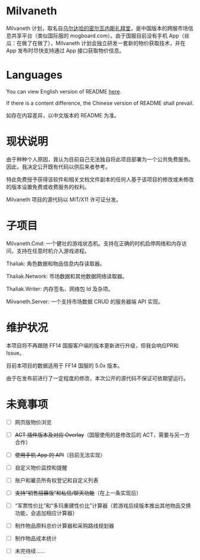 # Milvaneth

Milvaneth 计划，取名自[乌尔达哈的密尔瓦内斯礼拜堂](https://ffxiv.gamerescape.com/wiki/Milvaneth_Sacrarium)，是中国版本的跨服市场信息共享平台（类似国际服的 mogboard.com）。由于国服目前没有手机 App（丝瓜：在做了在做了），Milvaneth 计划会独立研发一套新的物价获取技术，并在 App 发布时尽快支持通过 App 接口获取物价信息。

# Languages

You can view English version of README [here](https://github.com/menphina/Milvaneth/blob/master/README.md).

If there is a content difference, the Chinese version of README shall prevail.

如存在内容差异，以中文版本的 README 为准。

# 现状说明

由于种种个人原因，我认为目前自己无法独自将此项目部署为一个公共免费服务。因此，我决定公开既有代码以供后来者参考。

特此免费授予获得该软件和相关文档文件副本的任何人基于该项目的修改或未修改的版本设置免费或收费服务的权利。

Milvaneth 项目的源代码以 MIT/X11 许可证分发。

# 子项目

Milvaneth.Cmd: 一个健壮的游戏状态机。支持在正确的时机启停网络和内存访问，支持在任意时机介入游戏进程。

Thaliak: 角色数据和物品信息内存读取器。

Thaliak.Network: 市场数据和其他数据网络读取器。

Thaliak.Writer: 内存签名、网络包 Id 及杂项。

Milvaneth.Server: 一个支持市场数据 CRUD 的服务器端 API 实现。

# 维护状况

本项目将不再跟随 FF14 国服客户端的版本更新进行升级，但我会响应PR和Issue。

目前本项目的数据适用于 FF14 国服的 5.0x 版本。

由于在发布前进行了一定程度的修改，本次公开的源代码不保证可依期望运行。

# 未竟事项

- [ ] 网页版物价浏览

- [ ] ~~ACT 插件版本及对应 Overlay~~（国服使用的是修改后的 ACT，需要与另一方合作）

- [ ] ~~使用手机 App 的 API~~（目前无法实现）

- [ ] 自定义物价监控和提醒

- [ ] 账户和雇员所有权登记和自定义列表

- [ ] ~~支持“销售招募版”和私信/聊天功能~~（在上一条实现后）

- [ ] “军票性价比”和“多玛重建性价比”计算器（若游戏后续版本推出其他物品交换功能，会追加相应计算器）

- [ ] 制作物品原料总价计算器和采购路线规划器

- [ ] 制作物品成本统计

- [ ] 未完待续……
